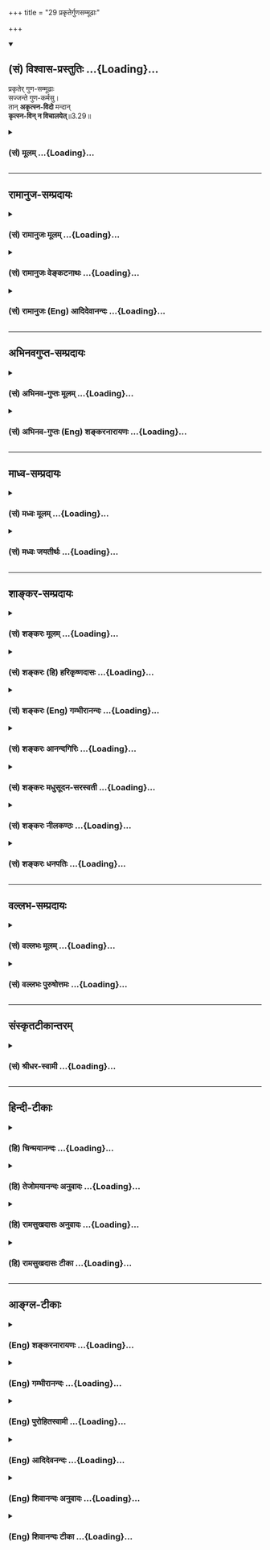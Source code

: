 +++
title = "29 प्रकृतेर्गुणसम्मूढाः"

+++
<div class="js_include" newlevelforh1="2" title="(सं) विश्वास-प्रस्तुतिः" unfilled url="/purANam_vaiShNavam/mahAbhAratam/06-bhIShma-parva/03-bhagavad-gItA-parva/saMskRtam/vishvAsa-prastutiH/03_karma-yogaH/29_prakRterguNasammU.md">
<details open><summary><h2>(सं) विश्वास-प्रस्तुतिः ...{Loading}...</h2></summary>

प्रकृतेर् गुण-सम्मूढाः  
सज्जन्ते गुण-कर्मसु।  
तान् **अकृत्स्न-विदो** मन्दान्  
**कृत्स्न-विन् न विचालयेत्**॥3.29॥
</details>
</div>
<div class="js_include collapsed" newlevelforh1="3" title="(सं) मूलम्" unfilled url="/purANam_vaiShNavam/mahAbhAratam/06-bhIShma-parva/03-bhagavad-gItA-parva/saMskRtam/mUlam/03_karma-yogaH/29_prakRterguNasammU.md">
<details><summary><h3>(सं) मूलम् ...{Loading}...</h3></summary>

प्रकृतेर्गुणसम्मूढाः सज्जन्ते गुणकर्मसु।  
तानकृत्स्नविदो मन्दान्कृत्स्नविन्न विचालयेत्।।3.29।।
</details>
</div>


_________________
## रामानुज-सम्प्रदायः
<div class="js_include collapsed" newlevelforh1="3" title="(सं) रामानुजः मूलम्" unfilled url="/purANam_vaiShNavam/mahAbhAratam/06-bhIShma-parva/03-bhagavad-gItA-parva/saMskRtam/rAmAnujaH/mUlam/03_karma-yogaH/29_prakRterguNasammU.md">
<details><summary><h3>(सं) रामानुजः मूलम् ...{Loading}...</h3></summary>

।।3.29।। अकृत्स्नविदः तु आत्मदर्शनाय प्रवृत्ताः प्रकृतिसंसृष्टतया
**प्रकृतेः** गुणैः यथावस्थितात्मनि संमूढाः **गुणकर्मसु** क्रियासु एव
**सज्जन्ते** न तद्विविक्तात्मस्वरूपे अतः ते ज्ञानयोगाय न प्रभवन्ति इति
कर्मयोगे एव तेषाम् अधिकारः। एवंभूतान् **तान् मन्दान् अकृत्स्नविदः
कृत्स्नवित्** स्वयं ज्ञानयोगावस्थानेन **न विचालयेत्।** ते किल मन्दाः
श्रेष्ठजनाचारानुवर्तिनः कर्मयोगाद् उत्थितम् एनं दृष्ट्वा कर्मयोगात्
प्रचलितमनसो भवेयुः। अतः श्रेष्ठः स्वयम् अपि कर्मयोगे तिष्ठन्
आत्मयाथात्म्यज्ञानेन आत्मनः अकर्तृत्वम् अनसन्दधानःकर्मयोग एव आत्मावलोकने
निरपेक्षसाधनम् इति दर्शयित्वा तान् अकृत्स्नविदो मन्दान् जोषयेद्
इत्यर्थः। ज्ञानयोगाधिकारिणः अपि ज्ञानयोगाद् अस्य एव कर्मयोगस्य
ज्यायस्त्वं पूर्वम् एव उक्तम्। अतो व्यपदेश्यो लोकसंग्रहाय कर्म एव
कुर्यात्। प्रकृतिविविक्तात्मस्वभावनिरूपणेन गुणेषु कर्तृत्वम् आरोप्य
कर्मानुष्ठानप्रकार उक्तः। गुणेषु कर्तृत्वानुसन्धानं च इदम् एवआत्मनो न
स्वरूपप्रयुक्तम् इदम् कर्तृत्वम् अपि तु गुणसम्बन्धकृतम् इति
प्राप्ताप्राप्तविवेकेन गुणकृतम् इति अनुसन्धानम्। इदानीम् आत्मनां
परमपुरुषशरीरतया तन्नियाम्यत्वस्वरूपनिरूपणेन भगवति पुरुषोत्तमे
सर्वात्मभूते गुणकृतं च कर्तृत्वम् आरोप्य कर्मकर्तव्यतया उच्यते

</details>
</div>
<div class="js_include collapsed" newlevelforh1="3" title="(सं) रामानुजः वेङ्कटनाथः" unfilled url="/purANam_vaiShNavam/mahAbhAratam/06-bhIShma-parva/03-bhagavad-gItA-parva/saMskRtam/rAmAnujaH/venkaTanAthaH/03_karma-yogaH/29_prakRterguNasammU.md">
<details><summary><h3>(सं) रामानुजः वेङ्कटनाथः ...{Loading}...</h3></summary>

  
  
।।3.29।। प्रकृतेर्गुण इति श्लोके तावन्न निषिद्धादिसङ्गो विवक्षितः
तदानीमविचाल्यत्वानुपपत्तेः। अतः पुरुषार्थोपायेषु केषुचित्सङ्गो वक्तव्यः
प्रस्तुतश्च पुरुषार्थोऽत्रात्मदर्शनम् तत्र चाकृत्स्नविदधिकारे
कस्मिंश्चित्तदुपाये सङ्गो विवक्षित इत्यभिप्रायेण
अकृत्स्नविदस्त्वात्मदर्शनाय प्रवृत्ता इत्याद्युक्तम्। अहङ्कारविमूढात्मा
3।27 इत्यात्मविषयो हि सम्मोहः प्रकृतः अतो गुणैः सम्मूढा इत्येव समासः
उपसर्जनस्यापि च गुणशब्दस्यदेवदत्तस्य गुरुकुलम् इत्यादिष्विव
प्रकृतेरित्यनेनान्वय एवोपपन्न इत्यभिप्रायेणोक्तं
प्रकृतेर्गुणैर्यथावस्थितात्मनि सम्मूढा इतिगुणकर्मसु इत्यस्य
कर्मयोगपर्यवसानायोक्तंक्रियास्वेवेति। परिसङ्ख्यापरत्वव्यक्त्यर्थमेवकारः।
तत्सूचितं व्यवच्छेद्यमाह न तदिति। गुणकर्मसङ्गोक्तिफलितमविचालनहेतुमाह
अतस्त इति। न प्रभवन्तिन समर्था इत्यर्थः। तेषां
प्रतिषेध्यविचालनप्रसङ्गायमन्दान् इत्युक्तमित्यभिप्रायेण
विचलनप्रक्रियामाह ते किल मन्दा इति। स्वयं
मन्दत्वाच्छ्रेष्ठजनाचारानुवर्तिनः। मन्दत्वं चात्र स्वयमाचारनिर्णयापाटवं
विवक्षितम् अकृत्स्नवित्त्वफलितं विचालनीयत्वकारणम् अधैर्यलक्षणमल्पत्वं
वा। मूढाल्पापटुनिर्भाग्या मन्दाः अमरः3।6।94 इति नैघण्टुकाः। न विचालयेत्
इत्येतत्पूर्वोक्तजोषणशेषमिति दर्शयति अत इति। ज्ञानयोगाधिकारिणः कर्मयोगे
स्थितिर्निकृष्टाधिकारपरिग्रहः स्यादित्याशङ्क्याह ज्ञानयोगाधिकारिणोऽपीति।
स्वकार्यमात्रसमीक्षयाऽपि कर्तव्यं किमुत परार्थसमुच्चिते स्वार्थत्वे
इत्यभिप्रायेणाह अत इति। उत्तरश्लोकमवतारयितुमुक्तांशमुद्गृह्णाति
प्रकृतीति। वक्ष्यमाणश्लोकप्रकारेण तु सर्वेश्वरे सर्वकर्मसन्न्यासः कार्यः
मध्ये गुणेषु कर्तृत्वानुसन्धानकथनं तावताऽपि देहात्मविवेकादिकं
सिद्ध्यतीत्यभिप्रायेणेति भावः। आरोप्य अनुसन्धायेत्यर्थः। एतां दशामवलम्ब्य
पल्लवग्राहिणां कापिलादीनां मतं समुत्थितमिति तन्मतव्यावर्तनायाचेतनानां
गुणानां कथं ज्ञानचिकीर्षाप्रयत्नलक्षणं कर्तृत्वं इति शङ्काव्युदासाय चाह
गुणेष्विति। इदमिति वक्ष्यमाणम्। इदं कर्तृत्वमिति
पुण्यपापादिकर्तृत्वमित्यर्थः। स्वाभाविकं हि कर्तृत्वं मुक्तावस्थायामपि
नापैति तस्य गुणसम्पर्ककृतत्वाभावात्। प्राप्ताप्राप्तविवेकेनेति
अन्वयव्यतिरेकाभ्यां युक्तायुक्तनिश्चयेन वेत्यर्थः।
अत्राकर्तृत्वोक्तेरकरणशेषत्वं पूर्वापरविरुद्धम् अनुसन्धानशेषार्थत्वं तु
पूर्वापरसङ्गतमित्यभिप्रायेणानुसन्धानोक्तिः। एतेनकर्ता
शास्त्रार्थवत्त्वात् ब्र.सू.2।3।33 इत्यधिकरणार्थः सूचितः।  
  

</details>
</div>
<div class="js_include collapsed" newlevelforh1="3" title="(सं) रामानुजः (Eng) आदिदेवानन्दः" unfilled url="/purANam_vaiShNavam/mahAbhAratam/06-bhIShma-parva/03-bhagavad-gItA-parva/saMskRtam/rAmAnujaH/english/AdidevAnandaH/03_karma-yogaH/29_prakRterguNasammU.md">
<details><summary><h3>(सं) रामानुजः (Eng) आदिदेवानन्दः ...{Loading}...</h3></summary>

3.29 Those who 'do not know the whole truth' are those persons who are
trying for the vision of the self but are deluded about the nature of
the self, not knowing, on account of their involvement in Prakrti, that
actions proceed from the Gunas of Prakrti. They are therefore attached
to the actions of the Gunas - i.e., only to actions forming part of
Karma Yoga. They are alified only for Karma Yoga. One who knows the
complete truth should not, by himself remaining a practitioner of Jnana
Yoga, unsettle those persons who are ignorant and who do not know the
complete truth. Those, the ignorant, who tend to follow the behaviour of
a great man, when they see him transcend Karma Yoga, will have their
minds shaken from Karma Yoga. Thus, the great man, should himself remain
established in Karma Yoga, while having the full knowledge of the true
nature of the self and contemplating on the self as not being the agent.
Thus he should demonstrate that Karma Yoga by itself is an autonomous
means for the vision of the self. He should create in those who do not
know the complete truth the love of Karma Yoga. The superiority of this
Karma Yoga over Jnana Yoga even for those who are alified for Jnana Yoga
has already been stated. Therefore one who is a respected person of note
should follow this Karma Yoga alone for the good of the world. The
method of performing actions after attributing agency to the Gunas by
discerning the nature of the self as different from Prakrti, has been
taught. The agency of the self is not produced by the inherent nature of
the self, but by its contact with the Gunas. Hence by discriminating
between what is obtained by contact and not obtained when there is no
contact, it has to be understood that this agency is due to the Gunas or
Prakrti. Now it is said that the agency of works, first attributed to
Gunas, ultimately go to the Supreme Person who is the Self of all. It is
done by discerning that the nature of the individual self is one of
subservience to the Supreme Person, as they constitute His body:

</details>
</div>


_________________
## अभिनवगुप्त-सम्प्रदायः
<div class="js_include collapsed" newlevelforh1="3" title="(सं) अभिनव-गुप्तः मूलम्" unfilled url="/purANam_vaiShNavam/mahAbhAratam/06-bhIShma-parva/03-bhagavad-gItA-parva/saMskRtam/abhinava-guptaH/mUlam/03_karma-yogaH/29_prakRterguNasammU.md">
<details><summary><h3>(सं) अभिनव-गुप्तः मूलम् ...{Loading}...</h3></summary>

।।3.29।। कर्मसंगिनामित्युक्तम्। तत् +++(N omit तत्)+++ कर्मसंगित्वं +++(S omits
कर्मसंगित्वम्)+++ दर्शयति प्रकृतेरिति। प्रकृतिसंबन्धिभिर्गुणैः सत्त्वाद्यैः
+++(S omit सत्त्वाद्यैः)+++ कृतेषु कर्मसु मूढाः सज्जन्ति( मज्जन्ति)
सत्त्वादिगुणमाहात्म्यात्।

</details>
</div>
<div class="js_include collapsed" newlevelforh1="3" title="(सं) अभिनव-गुप्तः (Eng) शङ्करनारायणः" unfilled url="/purANam_vaiShNavam/mahAbhAratam/06-bhIShma-parva/03-bhagavad-gItA-parva/saMskRtam/abhinava-guptaH/english/shankaranArAyaNaH/03_karma-yogaH/29_prakRterguNasammU.md">
<details><summary><h3>(सं) अभिनव-गुप्तः (Eng) शङ्करनारायणः ...{Loading}...</h3></summary>

3.29 Prakrteh etc. The deluded persons, under the influence of the
Strands, Sattva etc., are attached to the actions performed by the
Sattva etc., which are the Strands belonging to the Prakrti. In the same
context (III, 26) it has been said : 'Therefore being a master of Yoga,
let \[the wise\] fulfil actions'. How to do that ; \[The Lord\]
clarifies :

</details>
</div>


_________________
## माध्व-सम्प्रदायः
<div class="js_include collapsed" newlevelforh1="3" title="(सं) मध्वः मूलम्" unfilled url="/purANam_vaiShNavam/mahAbhAratam/06-bhIShma-parva/03-bhagavad-gItA-parva/saMskRtam/madhvaH/mUlam/03_karma-yogaH/29_prakRterguNasammU.md">
<details><summary><h3>(सं) मध्वः मूलम् ...{Loading}...</h3></summary>

।।3.29।। प्रकृतेर्गुणेषु इन्द्रियादिषु सम्मूढाः। इन्द्रियाद्यभिमानाद्धि
विषयादिषु सङ्गः। गुणकर्मसु विषयेषु कर्मसु चशब्दाद्या इन्द्रियाद्याश्च
सत्त्वाद्याश्च शुभानि च। अप्रधानानि च गुणा निगद्यन्ते निरुक्तिगैः
इत्यभिधानात्। सत्त्वाद्यङ्गीकारेगुणा गुणेषु 3।28 इत्ययुक्तं स्यात्।

</details>
</div>
<div class="js_include collapsed" newlevelforh1="3" title="(सं) मध्वः जयतीर्थः" unfilled url="/purANam_vaiShNavam/mahAbhAratam/06-bhIShma-parva/03-bhagavad-gItA-parva/saMskRtam/madhvaH/jayatIrthaH/03_karma-yogaH/29_prakRterguNasammU.md">
<details><summary><h3>(सं) मध्वः जयतीर्थः ...{Loading}...</h3></summary>

।।3.29।। प्रकृतेर्गुणसम्मूढाः इत्यत्र गुणशब्दस्य विवक्षितमर्थं वदन्
विग्रहं दर्शयति **प्रकृतेरि**ति। नित्यसापेक्षत्वाद्गुणशब्दस्य
नासामर्थ्यमिति प्रदर्शनायप्रकृतेः इत्यनुवादः। देवदत्तस्य गुरुकुलमिति
यथा। प्रकृतेर्गुणसम्मूढत्वात् सज्जन्ते गुणकर्मस्विति हेतुहेतुमद्भावोऽत्र
विवक्षितः अन्यथा वैयर्थ्यापत्तेः तमुपपादयति **इन्द्रियादी**ति। अभिमानो
ममैवैतानि स्वातन्त्र्येण करणानीति भ्रमः। विषयादीत्युक्त्या गुणशब्दोऽत्र
विषयार्थ इति दर्शयति। आदिशब्देन कर्मग्रहणम्। विषयेषु सङ्गः स्नेहादिः
कर्मसु स्वातन्त्र्यभ्रमः। गुणानां कर्मसु इति केनचित् (शं.) व्याख्यातं
तदसदिति भावेन द्वन्द्वोऽयमिति दर्शयति **गुणे**ति
द्वन्द्वपरिग्रहेऽधिकार्थलाभात्। अनेन विषयादीत्येतदपि समर्थितं भवति।
गुणशब्दस्योक्तानेकार्थत्वं कुतः इत्यत आह **शब्दाद्या** इति। निरुच्यत इति
निरुक्तिः शब्दार्थः निरुक्तिं गच्छन्त्यवगच्छन्तीति निरुक्तिगाः। अस्तु
गुणशब्दस्यानेकेष्वर्थेषु शक्तिः तथापि विवक्षाऽत्रैकस्यैवार्थस्य युक्ता
अन्यथा न ह्येकशब्देनेत्युक्तविरोधात्। शब्दो हि यमर्थमादौ स्मारितवान् स
एवार्थो बुद्धौ सन्निहितः पुनरुच्चारितेन स्मारयितुं युक्तः तथा चात्र
सर्वत्र सत्त्वादय एव ग्राह्याः। तद्ग्रहणे शब्दादीनामपि तदात्मकानां
ग्रहणसम्भवादित्यत आह **सत्त्वादी**ति। कर्तृत्वाधारत्वयोरेकत्र विरोधादिति
भावः। तदात्मकानामिन्द्रियादीनामुपलक्षणे सति वृथा प्रयासः।
अनयैवानुपपत्त्याऽनेकार्थग्रहणोपपत्तेः।

</details>
</div>


_________________
## शाङ्कर-सम्प्रदायः
<div class="js_include collapsed" newlevelforh1="3" title="(सं) शङ्करः मूलम्" unfilled url="/purANam_vaiShNavam/mahAbhAratam/06-bhIShma-parva/03-bhagavad-gItA-parva/saMskRtam/shankaraH/mUlam/03_karma-yogaH/29_prakRterguNasammU.md">
<details><summary><h3>(सं) शङ्करः मूलम् ...{Loading}...</h3></summary>

।।3.29।। **प्रकृतेः** गुणैः सम्यक् मूढाः संमोहिताः सन्तः **सज्जन्ते**
गुणानां कर्मसु **गुणकर्मसु** वयं कर्म कुर्मः फलाय इति। **तान्**
कर्मसङ्गिनः **अकृत्स्नविदः** कर्मफलमात्रदर्शिनः **मन्दान्**
मन्दप्रज्ञान् **कृत्स्नवित्** आत्मवित् स्वयं **न विचालयेत्**
बुद्धिभेदकरणमेव चालनं तत् न कुर्यात् इत्यर्थः।। कथं पुनः कर्मण्यधिकृतेन
अज्ञेन मुमुक्षुणा कर्म कर्तव्यमिति उच्यते

</details>
</div>
<div class="js_include collapsed" newlevelforh1="3" title="(सं) शङ्करः (हि) हरिकृष्णदासः" unfilled url="/purANam_vaiShNavam/mahAbhAratam/06-bhIShma-parva/03-bhagavad-gItA-parva/saMskRtam/shankaraH/hindI/harikRShNadAsaH/03_karma-yogaH/29_prakRterguNasammU.md">
<details><summary><h3>(सं) शङ्करः (हि) हरिकृष्णदासः ...{Loading}...</h3></summary>

।।3.29।। परंतु जो प्रकृतिके गुणोंसे अत्यन्त मोहित हुए पुरुष हम अमुक फलके
लिये यह कर्म करते हैं इस प्रकार गुणोंके कर्मोंमें आसक्त होते हैं। उन
पूर्णरूपसे न समझनेवाले कर्मफलमात्रको ही देखनेवाले और कर्मोंमें आसक्त
मन्दबुद्धि पुरुषोंको अच्छी प्रकार समस्त तत्त्वको समझनेवाला आत्मज्ञानी
पुरुष स्वयं चलायमान न करे। अभिप्राय यह कि बुद्धिभेद करना ही उनको चलायमान
करना है सो न करे।

</details>
</div>
<div class="js_include collapsed" newlevelforh1="3" title="(सं) शङ्करः (Eng) गम्भीरानन्दः" unfilled url="/purANam_vaiShNavam/mahAbhAratam/06-bhIShma-parva/03-bhagavad-gItA-parva/saMskRtam/shankaraH/english/gambhIrAnandaH/03_karma-yogaH/29_prakRterguNasammU.md">
<details><summary><h3>(सं) शङ्करः (Eng) गम्भीरानन्दः ...{Loading}...</h3></summary>

3.29 Those again, guna-sammudhah, who are wholly deluded by the gunas;
prakrteh, of Nature; sajjante, become attached; guna karmasu, to the
activities of the gunas, thining, 'We do actions for results.'
Krtsna-vit, the knower of the All, one who is himself a knower of the
Self; na vicalayet, should not disturb; tan, those who are attached to
actions; (who are) mandan, of dull intellect; akrtsnavidah, who do not
know the All, who are all attention on the results of actions. Unsetting
of beliefs is itself the disturbance. That he should not do. This is the
idea. Again, in what manner should duties be under-taken by a seeker
after Liberation who is not enlightened, who is alified for actions
(rites and duties); As to this, the answer is being stated:

</details>
</div>
<div class="js_include collapsed" newlevelforh1="3" title="(सं) शङ्करः आनन्दगिरिः" unfilled url="/purANam_vaiShNavam/mahAbhAratam/06-bhIShma-parva/03-bhagavad-gItA-parva/saMskRtam/shankaraH/AnandagiriH/03_karma-yogaH/29_prakRterguNasammU.md">
<details><summary><h3>(सं) शङ्करः आनन्दगिरिः ...{Loading}...</h3></summary>

।।3.29।। विद्वानविद्वानित्युभावपि प्रकृत्य विद्वानविदुषो बुद्धिभेदं न
कुर्यादित्युपसंहरति **ये पुनरिति।** प्रकृतेरुक्तगुणैर्देहादिभिर्विकारैः
संमूढास्तानेवात्मत्वेन मन्यमाना ये ते गुणानां तेषामेव देहादीनां कर्मसु
व्यापारेषु सज्जन्ते सक्तिं दृढतरामात्मीयबुद्धिं कुर्वन्तीत्याह
**प्रकृतेरित्यादिना।** तेषामनात्मविदां स्वयमात्मविद् बुद्धिभेदं
नापादयेदित्याह **तानित्यादिना।**

</details>
</div>
<div class="js_include collapsed" newlevelforh1="3" title="(सं) शङ्करः मधुसूदन-सरस्वती" unfilled url="/purANam_vaiShNavam/mahAbhAratam/06-bhIShma-parva/03-bhagavad-gItA-parva/saMskRtam/shankaraH/madhusUdana-sarasvatI/03_karma-yogaH/29_prakRterguNasammU.md">
<details><summary><h3>(सं) शङ्करः मधुसूदन-सरस्वती ...{Loading}...</h3></summary>

।।3.29।। तदेवं विद्वदविदुषोः कर्मानुष्ठानसाम्येन विद्वानविदुषो बुद्धिभेदं
न कुर्यादित्युक्तमुपसंहरति प्रकृतेः पूर्वोक्ताया मायाया गुणैः कार्यतया
धर्मैर्देहादिभिर्विकारैः सम्यङ्मूढाः स्वरूपास्फुरणेन तानेवात्मत्वेन
मन्यमानास्तेषामेव गुणानां देहेन्द्रियान्तःकरणानां कर्मसु व्यापारेषु
सज्जन्ते सक्तिं वयं कर्म कुर्मस्तत्फलायेति दृढतरामात्मीयबुद्धिं
कुर्वन्ति ये तान् कर्मसङ्गिनोरकृत्स्नविदोऽनात्माभिमानिनो
मन्दानशुद्धचित्तत्वेन ज्ञानाधिकारमप्राप्तान् कृत्स्नवित्
परिपूर्णात्मवित् स्वयं न विचालयेत्। कर्मश्रद्धातो न प्रच्यावयोदित्यर्थः।
ये त्वमन्दाः शुद्धान्तःकरणास्ते स्वयमेव विवेकोदयेन विचलन्ति ज्ञानाधिकारं
प्राप्ता इत्यभिप्रायः। कृत्स्नाकृत्स्नशब्दावात्मानात्मपरतया
श्रुत्यर्थानुसारेण वार्तिककृद्भिर्व्याख्यातौ। सदेवेत्यादिवाक्येभ्यः
कृत्स्नं वस्तु यतोऽद्वयम्। संभवस्तद्विरुद्धस्य कुतोऽकृतस्नस्य वस्तुतः।
यस्मिन्दृष्टेऽप्यदृष्टोऽर्थः स तदन्यत्र शिष्यते। तथादृष्टेऽपि दृष्टः
स्यादकृत्स्नस्तादृगुच्यते।। इति। अनात्मनः सावयवत्वादनेकधर्मवत्त्वाच्च
केनचिद्धर्मेण केनचिदवयवेन वा विशिष्टे तस्मिन्नेकस्मिन्घटादौ ज्ञातेऽपि
धर्मान्तरेणावयवान्तरेण वा विशिष्टः स एवाज्ञातोऽवशिष्यते तदन्यश्च
पटादिरज्ञातोऽवशिष्यतएव तथा तस्मिन्घटादावज्ञातेऽपि पटादिर्ज्ञातः स्यादिति
तज्ज्ञानेऽपि तस्यान्यस्य चाज्ञानात्तदज्ञानेऽप्यन्यज्ञानाच्च सोऽकृत्स्न
उच्यते कृत्स्नस्त्वद्वय आत्मैव तज्ज्ञाने कस्यचिदवशेषस्याभावादिति
श्लोकद्वयार्थः।

</details>
</div>
<div class="js_include collapsed" newlevelforh1="3" title="(सं) शङ्करः नीलकण्ठः" unfilled url="/purANam_vaiShNavam/mahAbhAratam/06-bhIShma-parva/03-bhagavad-gItA-parva/saMskRtam/shankaraH/nIlakaNThaH/03_karma-yogaH/29_prakRterguNasammU.md">
<details><summary><h3>(सं) शङ्करः नीलकण्ठः ...{Loading}...</h3></summary>

।।3.29।। एवं सक्तासक्तयोः कर्माणि विभज्य सक्तकर्मानुवादपूर्वकं न
बुद्धिभेदं जनयेदज्ञानामित्युपक्रान्तमुपसंहरति **प्रकृतेरिति।**
गुणैरहंकारादिभिः स्वस्मिन्नध्यस्तैः संमूढाः एकीभावेनाभेदाध्यासेन
मूढास्तु प्रकृतेः प्रकृतिसंबन्धिषु गुणेषु देहादिषु कर्मसु गमनादिषु च
सज्जन्ते अहमयं ब्राह्मणो ममैवेदं यज्ञादिकं कर्मेति सज्जन्ते सक्ता भवन्ति
तान् मूढत्वात् अकृत्स्नविदः आत्मज्ञानहीनान्आत्मविद्धि कृत्स्नवित्। आत्मनो
वा अरे दर्शनेन श्रवणेन मत्या विज्ञानेनेदं सर्वं विदितम् इति श्रुतेः।
मन्दाञ्शास्त्रार्थग्रहणासमर्थान्। कृत्स्नविदात्मविन्न
विचालयेत्कर्मनिष्ठातो न प्रच्यावयेत्। तेषामुभयभ्रष्टत्वापत्तेः
प्रकृतेर्गुणैः संमूढाः गुणानां कर्मसु सज्जन्त इति प्राचां योजना।

</details>
</div>
<div class="js_include collapsed" newlevelforh1="3" title="(सं) शङ्करः धनपतिः" unfilled url="/purANam_vaiShNavam/mahAbhAratam/06-bhIShma-parva/03-bhagavad-gItA-parva/saMskRtam/shankaraH/dhanapatiH/03_karma-yogaH/29_prakRterguNasammU.md">
<details><summary><h3>(सं) शङ्करः धनपतिः ...{Loading}...</h3></summary>

।।3.29।। विद्वत्स्वरुपमविद्वत्स्वरुपं च प्रकृतमुपपाद्य विद्वानविदुषो
बुद्धिभेदनं न कुर्यादित्युपसंहरति **प्रकृतेरिति।** प्रकृतेः प्रधानस्य
मायाशक्तेर्गुणैर्विकारैः कार्यकरणरुपैः सम्यग्मूढाः स्वस्वरुपास्फुरणेन
तानेवात्मतया मन्यमानास्तेषामेव गुणानां कर्मसु व्यापारेषु सज्जन्ते। वयं
कुर्मः फलायेति दृढतस्वकीयबुद्धिं कुर्वन्ति ये
तान्कर्मसङ्गिनोऽतएवाकृत्स्त्रविद आत्मज्ञानशून्यान् यतो मन्दप्रज्ञान्
कृत्स्त्रविदात्मवित्आत्मनो वा अरे दर्शनेन श्रवणेन मत्या विज्ञानेनेदं
सर्वं विदितम् इतिश्रुत्यात्मविदः कृतस्त्रवित्त्वप्रतिपादनात् स्वयं न
विचालयेत्। बुद्धिभेदं न कुर्यादित्यर्थः। प्रकृतेर्गुणैः सत्त्वादिभिरिति
व्याख्यानं तु भाष्यविरुद्धम्। प्रकृतेः क्रियमाणानि
गुणैरित्यत्रेन्द्रियैरिति स्वोत्त्यननुरुपं च। एतेन गुणेष्विन्द्रियेषु
तत्कर्मसु च प्रकृतेः संबन्धिषु गुणेषु देहादिषु कर्मसु गमनादिषु चेति
व्याख्यानद्वयमपि प्रत्युक्तम्। देहेन्द्रियाद्यासक्तेर्गुणसंमूढा
इत्यनेनैवोक्तत्वात्। प्रकृतेरित्यस्य गुणकर्मस्वित्यनेन संबन्धस्य
प्रयोजनशून्यत्वाच्च।

</details>
</div>


_________________
## वल्लभ-सम्प्रदायः
<div class="js_include collapsed" newlevelforh1="3" title="(सं) वल्लभः मूलम्" unfilled url="/purANam_vaiShNavam/mahAbhAratam/06-bhIShma-parva/03-bhagavad-gItA-parva/saMskRtam/vallabhaH/mUlam/03_karma-yogaH/29_prakRterguNasammU.md">
<details><summary><h3>(सं) वल्लभः मूलम् ...{Loading}...</h3></summary>

।।3.29।। न बुद्धिभेदं जनयेत् 3।26 इति दृढयति प्रकृतेरिति।

</details>
</div>
<div class="js_include collapsed" newlevelforh1="3" title="(सं) वल्लभः पुरुषोत्तमः" unfilled url="/purANam_vaiShNavam/mahAbhAratam/06-bhIShma-parva/03-bhagavad-gItA-parva/saMskRtam/vallabhaH/puruShottamaH/03_karma-yogaH/29_prakRterguNasammU.md">
<details><summary><h3>(सं) वल्लभः पुरुषोत्तमः ...{Loading}...</h3></summary>

  
  
।।3.29।। ननु ते अज्ञात्वा तथा कुर्वन्तीति तान् शिक्षयेत् न तु पुनस्तथैव
प्रेरयेदित्यत आह प्रकृतेरिति। प्रकृतेर्गुणैः सम्मूढाः कर्मफलाभिलाषिणो
गुणकर्मसु देहधर्मेषु फलार्थं सज्जन्ते आसक्ता भवन्ति। यतोऽकृत्स्नविदः
भगवत्प्राप्तिरूपं अशेषफलरूपं न जानन्ति। कर्मफलं लौकिकसुखं फलरूपं
जानन्तीत्यर्थः। यतस्ते तत्रासक्तास्तेन ततो न मनो भगवति संविशेदतस्तान्
मन्दान् मूर्खान् भूयः फलासक्तचित्तान् कृत्स्नवित्
भगवत्प्राप्तिरूपाशेषानन्दवित् न विचालयेत् भगवन्मार्गे न प्रेरयेत्।
ततोऽपि वा न चालयेत्। दुष्टसङ्गात् स्वस्यान्यथाभावं नयेदिति भावः।  
  

</details>
</div>


_________________
## संस्कृतटीकान्तरम्
<div class="js_include collapsed" newlevelforh1="3" title="(सं) श्रीधर-स्वामी" unfilled url="/purANam_vaiShNavam/mahAbhAratam/06-bhIShma-parva/03-bhagavad-gItA-parva/saMskRtam/shrIdhara-svAmI/03_karma-yogaH/29_prakRterguNasammU.md">
<details><summary><h3>(सं) श्रीधर-स्वामी ...{Loading}...</h3></summary>

।।3.29।। न बुद्धिभेदं जनयेदित्युक्तमुपसंहरति **प्रकृतेरिति।** यैः
प्रकृतेर्गुणैः सत्त्वादिभिः संमूढाः सन्तो गुणेष्विन्द्रियेषु तत्कर्मसु च
सज्जन्ते वयं कुर्म इति तानकृत्स्नविदो मन्दमतीन्कृत्स्नवित्सर्वज्ञो न
विचालयेत्।

</details>
</div>


_________________
## हिन्दी-टीकाः
<div class="js_include collapsed" newlevelforh1="3" title="(हि) चिन्मयानन्दः" unfilled url="/purANam_vaiShNavam/mahAbhAratam/06-bhIShma-parva/03-bhagavad-gItA-parva/hindI/chinmayAnandaH/03_karma-yogaH/29_prakRterguNasammU.md">
<details><summary><h3>(हि) चिन्मयानन्दः ...{Loading}...</h3></summary>

।।3.29।। यद्यपि अनेक लोग सामान्य रूप से यह जानते हैं कि मन में स्थित
वासनायें ही स्वयं को पूर्ण करने के लिये जगत् में कर्म बनकर व्यक्त होती
हैं परन्तु केवल ज्ञानी पुरुष ही इस सत्य से पूर्णतया परिचित सब कर्मों में
शांत और अनासक्त रहता है। बहुसंख्यक लोग तो पूर्णरूप से मोहित हुये अपनी ही
वासनाओं के शिकार बने रहते हैं। वासनाओं से तरंगायित कर्मरूप जीवन के
प्रवाह में बाधा उत्पन्न करने का प्रयत्न नहीं करना चाहिये। 26वें श्लोक
में विद्वान् पुरुष को दी गयी सम्मति को ही यहाँ दूसरे शब्दों में उस पर बल
देने के लिये दोहराया गया है। मन्दबुद्धि अज्ञानी एवं आसक्त पुरुषों को कर्म
से विचलित न करके ज्ञानी को चाहिए कि उन्हें शनै शनै सही मार्ग पर लाने का
प्रयत्न करे। इस प्रकार ज्ञानी पुरुष द्वारा सुनिर्दिष्ट प्रवाह संस्कृति
के उद्यान को सींचता हुआ वैयत्तिक और सामाजिक उन्नति के स्वप्न को साकार कर
सकेगा। कर्म में ही अधिकृत अज्ञानी पुरुष को अपने बन्धनों से मुक्त होने के
लिये किस प्रकार कर्म करना चाहिए उत्तर है

</details>
</div>
<div class="js_include collapsed" newlevelforh1="3" title="(हि) तेजोमयानन्दः अनुवादः" unfilled url="/purANam_vaiShNavam/mahAbhAratam/06-bhIShma-parva/03-bhagavad-gItA-parva/hindI/tejomayAnandaH/anuvAdaH/03_karma-yogaH/29_prakRterguNasammU.md">
<details><summary><h3>(हि) तेजोमयानन्दः अनुवादः ...{Loading}...</h3></summary>

।।3.29।। प्रकृति के गुणों से मोहित हुए पुरुष गुण और कर्म में आसक्त होते
हैं, उन अपूर्ण ज्ञान वाले (अकृत्स्नविद:) मंदबुद्धि पुरुषों को पूर्ण
ज्ञान प्राप्त पुरुष विचलित न करे।।

</details>
</div>
<div class="js_include collapsed" newlevelforh1="3" title="(हि) रामसुखदासः अनुवादः" unfilled url="/purANam_vaiShNavam/mahAbhAratam/06-bhIShma-parva/03-bhagavad-gItA-parva/hindI/rAmasukhadAsaH/anuvAdaH/03_karma-yogaH/29_prakRterguNasammU.md">
<details><summary><h3>(हि) रामसुखदासः अनुवादः ...{Loading}...</h3></summary>

।।3.29।। प्रकृतिजन्य गुणोंसे अत्यन्त मोहित हुए अज्ञानी मनुष्य गुणों और
कर्मोंमें आसक्त रहते हैं। उन पूर्णतया न समझनेवाले मन्दबुद्धि
अज्ञानियोंको पूर्णतया जाननेवाला ज्ञानी मनुष्य विचलित न करे।

</details>
</div>
<div class="js_include collapsed" newlevelforh1="3" title="(हि) रामसुखदासः टीका" unfilled url="/purANam_vaiShNavam/mahAbhAratam/06-bhIShma-parva/03-bhagavad-gItA-parva/hindI/rAmasukhadAsaH/TIkA/03_karma-yogaH/29_prakRterguNasammU.md">
<details><summary><h3>(हि) रामसुखदासः टीका ...{Loading}...</h3></summary>

3.29।।***व्याख्या--*'प्रकृतेर्गुणसंमूढाः सज्जन्ते गुणकर्मसु'--**
सत्त्व, रज और तम-- ये तीनों प्रकृतिजन्य गुण मनुष्यको बाँधनेवाले हैं।
सत्त्वगुण सुख और ज्ञानकी आसक्तिसे रजोगुण कर्मकी आसक्तिसे, और तमोगुण
प्रमाद, आलस्य तथा निद्रासे मनुष्यको बाँधता है (गीता 14। 6 8)। उपर्युक्त
पदोंमें उन अज्ञानियोंका वर्णन है, जो प्रकृतिजन्य गुणोंसे अत्यन्त मोहित
अर्थात् बँधे हुए हैं; परन्तु जिनका शास्त्रोंमें, शास्त्रविहित
शुभकर्मोंमें तथा उन कर्मोंके फलोंमें श्रद्धा-विश्वास है। इसी अध्यायके
पचीसवें-छब्बीसवें श्लोकोंमें ऐसे अज्ञानी पुरुषोंका **'सक्ताः
अविद्वांसः'** और **'कर्मसङ्गिनाम् अज्ञानाम्'**नामसे वर्णन हुआ है। लौकिक
और पारलौकिक भोगोंकी कामनाके कारण ये पुरुष पदार्थों और कर्मोंमें आसक्त
रहते हैं। इस कराण इनसे ऊँचे उठनेकी बात समझ नहीं सकते। इसीलिये भगवान्ने
इन्हें अज्ञानी कहा है।

</details>
</div>


_________________
## आङ्ग्ल-टीकाः
<div class="js_include collapsed" newlevelforh1="3" title="(Eng) शङ्करनारायणः" unfilled url="/purANam_vaiShNavam/mahAbhAratam/06-bhIShma-parva/03-bhagavad-gItA-parva/english/shankaranArAyaNaH/03_karma-yogaH/29_prakRterguNasammU.md">
<details><summary><h3>(Eng) शङ्करनारायणः ...{Loading}...</h3></summary>

3.29. Men, completely deluded by the Strands of the Prakrti, are
attached to the actions of the Strands. Man, who know fully, should not
confuse them, the dullard, who do not know fully.

</details>
</div>
<div class="js_include collapsed" newlevelforh1="3" title="(Eng) गम्भीरानन्दः" unfilled url="/purANam_vaiShNavam/mahAbhAratam/06-bhIShma-parva/03-bhagavad-gItA-parva/english/gambhIrAnandaH/03_karma-yogaH/29_prakRterguNasammU.md">
<details><summary><h3>(Eng) गम्भीरानन्दः ...{Loading}...</h3></summary>

3.29 Those who are wholly deluded by the gunas of Nature become attached
to the activities of the gunas. The knower of the All should not disturb
those of dull intellect, who do not know the All.

</details>
</div>
<div class="js_include collapsed" newlevelforh1="3" title="(Eng) पुरोहितस्वामी" unfilled url="/purANam_vaiShNavam/mahAbhAratam/06-bhIShma-parva/03-bhagavad-gItA-parva/english/purohitasvAmI/03_karma-yogaH/29_prakRterguNasammU.md">
<details><summary><h3>(Eng) पुरोहितस्वामी ...{Loading}...</h3></summary>

3.29 Those who do not understand the Qualities are interested in the
act. Still, the wise man who knows the truth should not disturb the mind
of him who does not.

</details>
</div>
<div class="js_include collapsed" newlevelforh1="3" title="(Eng) आदिदेवनन्दः" unfilled url="/purANam_vaiShNavam/mahAbhAratam/06-bhIShma-parva/03-bhagavad-gItA-parva/english/AdidevanandaH/03_karma-yogaH/29_prakRterguNasammU.md">
<details><summary><h3>(Eng) आदिदेवनन्दः ...{Loading}...</h3></summary>

3.29 Those who are deluded by the Gunas of Prakrti are attached to the
works of the Gunas. But he who knows the whole truth should not unsettle
the ignorant who do not know the whole truth.

</details>
</div>
<div class="js_include collapsed" newlevelforh1="3" title="(Eng) शिवानन्दः अनुवादः" unfilled url="/purANam_vaiShNavam/mahAbhAratam/06-bhIShma-parva/03-bhagavad-gItA-parva/english/shivAnandaH/anuvAdaH/03_karma-yogaH/29_prakRterguNasammU.md">
<details><summary><h3>(Eng) शिवानन्दः अनुवादः ...{Loading}...</h3></summary>

3.29 Those deluded by the alities of Nature are attached to the
functions of the alities. The man of perfect knowledge should not
unsettle the foolish one who is of imperfect knowledge.

</details>
</div>
<div class="js_include collapsed" newlevelforh1="3" title="(Eng) शिवानन्दः टीका" unfilled url="/purANam_vaiShNavam/mahAbhAratam/06-bhIShma-parva/03-bhagavad-gItA-parva/english/shivAnandaH/TIkA/03_karma-yogaH/29_prakRterguNasammU.md">
<details><summary><h3>(Eng) शिवानन्दः टीका ...{Loading}...</h3></summary>

3.29 प्रकृतेः of nature; गुणसंमूढाः persons deluded by the Gunas;
सज्जन्ते are attached; गुणकर्मसु in the functions of the alities; तान्
those; अकृत्स्नविदः of imperfect knowledge; मन्दान् the foolish (the  
  
dullwitted); कृत्स्नवित् man of perfect knowledge; न not; विचालयेत्
should unsettle.Commentary The ignorant people do action with the
expectation of fruits. The wise people who have the knowledge of the
Self should not distract the faith or conviction or belief of such
ignorant persons. If they unsettle their minds they will give up actions
and become victims of inertia. They will lead an idle life. They should
be encouraged by the wise to do actions of the Sakama type (actions for
the sake of their fruits) in the beginning. The wise ones should turn
the minds of the ignorant by giving them gradual instructions on Karma
Yoga (Yoga of selfless; desireless action) and its benefits; viz.;
purification of the heart that leads to the attainment of
Selfrealisation.

</details>
</div>
